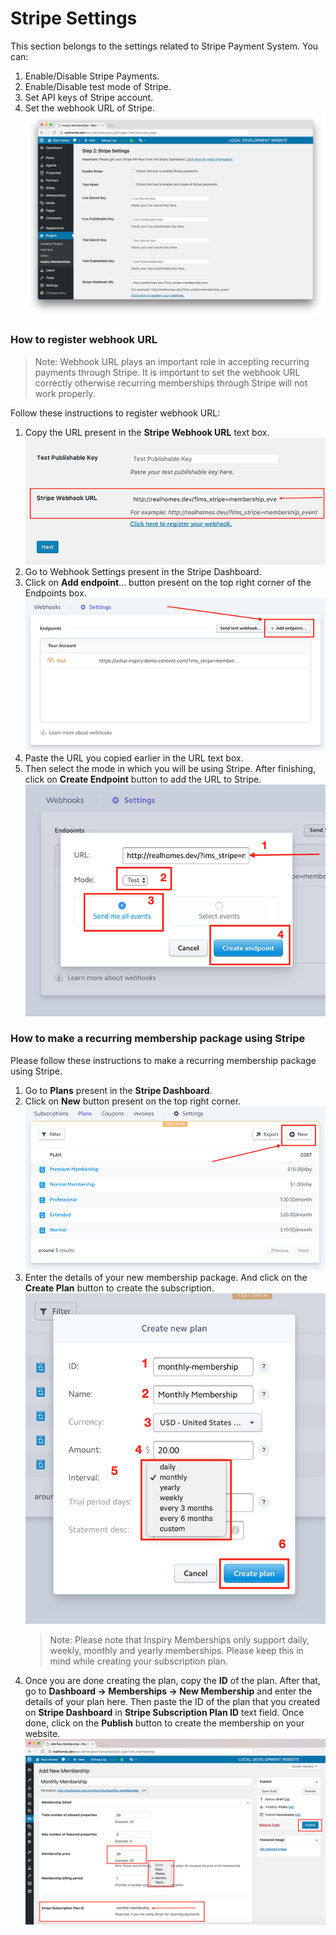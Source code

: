 # Stripe Settings

This section belongs to the settings related to Stripe Payment System. You can:

1. Enable/Disable Stripe Payments.
2. Enable/Disable test mode of Stripe.
3. Set API keys of Stripe account.
4. Set the webhook URL of Stripe.
![Real Homes Documentation](images/membership/ims-stripe.jpg)

### How to register webhook URL

> Note: Webhook URL plays an important role in accepting recurring payments through Stripe. It is important to set the webhook URL correctly otherwise recurring memberships through Stripe will not work properly.

Follow these instructions to register webhook URL:

1. Copy the URL present in the **Stripe Webhook URL** text box. 
![Real Homes Documentation](images/membership/stripe-webhook-url.png)
2. Go to Webhook Settings present in the Stripe Dashboard.
3. Click on **Add endpoint**... button present on the top right corner of the Endpoints box. 
![Real Homes Documentation](images/membership/add-endpoint.png)
4. Paste the URL you copied earlier in the URL text box.
5. Then select the mode in which you will be using Stripe. After finishing, click on **Create Endpoint** button to add the URL to Stripe. 
![Real Homes Documentation](images/membership/create-endpoint.png)

### How to make a recurring membership package using Stripe

Please follow these instructions to make a recurring membership package using Stripe.

1. Go to **Plans** present in the **Stripe Dashboard**.
2. Click on **New** button present on the top right corner. 
![Real Homes Documentation](images/membership/new-membership.png)
3. Enter the details of your new membership package. And click on the **Create Plan** button to create the subscription. 
![Real Homes Documentation](images/membership/create-plan.png)
	> Note: Please note that Inspiry Memberships only support daily, weekly, monthly and yearly memberships. Please keep this in mind while creating your subscription plan.
4. Once you are done creating the plan, copy the **ID** of the plan. After that, go to **Dashboard → Memberships → New Membership** and enter the details of your plan here. Then paste the ID of the plan that you created on **Stripe Dashboard** in **Stripe Subscription Plan ID** text field. Once done, click on the **Publish** button to create the membership on your website. 
![Real Homes Documentation](images/membership/add-new-membership.png)
